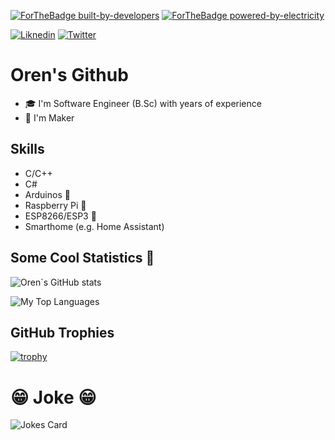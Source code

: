 [![ForTheBadge built-by-developers](http://ForTheBadge.com/images/badges/built-by-developers.svg)](https://GitHub.com/Naereen/)
[![ForTheBadge powered-by-electricity](http://ForTheBadge.com/images/badges/powered-by-electricity.svg)](http://ForTheBadge.com)

[![Liknedin](https://img.shields.io/badge/LinkedIn-0077B5?style=for-the-badge&logo=linkedin&logoColor=white)](https://www.linkedin.com/in/oren-weil-78583210/)
[![Twitter](https://img.shields.io/badge/Twitter-1DA1F2?style=for-the-badge&logo=twitter&logoColor=white)](https://twitter.com/bagetx/)


# Oren's Github
- 🎓 I'm Software Engineer (B.Sc) with years of experience
- 🧰 I'm Maker 

## Skills
- C/C++
- C#
- Arduinos 🤖
- Raspberry Pi 🍓 
- ESP8266/ESP3 📡
- Smarthome (e.g. Home Assistant)

## Some Cool Statistics 💯
![Oren`s GitHub stats](https://github-readme-stats.vercel.app/api?username=baget&show_icons=true&theme=dracula)

![My Top Languages ](https://github-readme-stats.vercel.app/api/top-langs/?username=baget&show_icons=true&theme=dracula)


## GitHub Trophies
[![trophy](https://github-profile-trophy.vercel.app/?username=baget&theme=onedark&column=4)](https://github.com/ryo-ma/github-profile-trophy)


# 😁 Joke 😁
![Jokes Card](https://readme-jokes.vercel.app/api)

<!--
**baget/baget** is a ✨ _special_ ✨ repository because its `README.md` (this file) appears on your GitHub profile.


Here are some ideas to get you started:

- 🔭 I’m currently working on ...
- 🌱 I’m currently learning ...
- 👯 I’m looking to collaborate on ...
- 🤔 I’m looking for help with ...
- 💬 Ask me about ...
- 📫 How to reach me: ...
- 😄 Pronouns: ...
- ⚡ Fun fact: ...
-->
